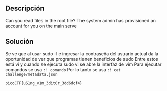 ## Descripción
Can you read files in the root file? The system admin has provisioned an account for you on the main serve

## Solución
Se ve que al usar sudo -l e ingresar la contraseña del usuario actual da la oportunidad de ver que programas tienen beneficios de sudo
Entre estos está vi y cuando se ejecuta sudo vi se abre la interfaz de vim
Para ejecutar comandos se usa `:! comando`
Por lo tanto se usa `:! cat challenge/metadata.json`
```
picoCTF{uS1ng_v1m_3dit0r_3dd6dcf4}
```
